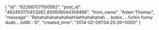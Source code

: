  {
   "id": "622687071100562",
   "post_id": "462493170453287_490608044308466",
   "from_name": "Adam Thomas",
   "message": "RahahahahahahahahHahhahahahah. ...bobis.....furkin funny dude....lollllll :-D",
   "created_time": "2014-02-09T04:25:26+0000"
 }
